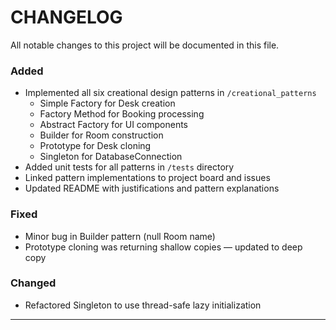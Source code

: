 #  CHANGELOG

All notable changes to this project will be documented in this file.

### Added
- Implemented all six creational design patterns in `/creational_patterns`
  - Simple Factory for Desk creation
  - Factory Method for Booking processing
  - Abstract Factory for UI components
  - Builder for Room construction
  - Prototype for Desk cloning
  - Singleton for DatabaseConnection
- Added unit tests for all patterns in `/tests` directory
- Linked pattern implementations to project board and issues
- Updated README with justifications and pattern explanations

### Fixed
- Minor bug in Builder pattern (null Room name)
- Prototype cloning was returning shallow copies — updated to deep copy

### Changed
- Refactored Singleton to use thread-safe lazy initialization

---
